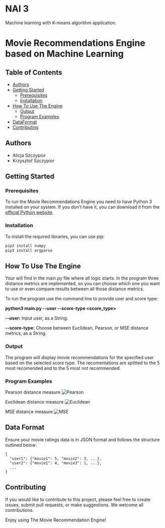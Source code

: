 # NAI 3
Machine learning with K-means algorithm application.

# Movie Recommendations Engine based on Machine Learning

## Table of Contents

- [Authors](#authors)
- [Getting Started](#getting-started)
  - [Prerequisites](#prerequisites)
  - [Installation](#installation)
- [How To Use The Engine](#how-to-use-the-engine)
  - [Output](#output)
  - [Program Examples](#program-examples)
- [DataFormat](#data-format)
- [Contributing](#contributing)

## Authors
- Alicja Szczypior
- Krzysztof Szczypior

## Getting Started

### Prerequisites
To run the Movie Recommendations Engine you need to have Python 3 installed on your system. If you don't have it, you can download it from the [official Python website](https://www.python.org/).

### Installation
To install the required libraries, you can use pip:

```bash
pip3 install numpy
pip3 install argparse
```

## How To Use The Engine
Your will find in the main.py file where all logic starts. In the program three distance metrics are implemented, so you can choose which one you want to use or even compare results between all those distance metrics. 

To run the program use the command line to provide user and score type:

**python3 main.py --user <username> --score-type <score_type>**

**--user:** Input user, as a String.

**--score-type:** Choose between Euclidean, Pearson, or MSE distance metrics, as a String.


### Output
The program will display movie recommendations for the specified user based on the selected score type. The recomentations are splitted to the 5 most recomended and to the 5 most not recommended.


### Program Examples

Pearson distance measure
![Pearson](https://github.com/s23578-pj/kolokwiumJAZ/assets/73029891/eeef87b0-086a-4daa-a8e2-9193cde26c95)

Euclidean distance measure
![Euclidean](https://github.com/s23578-pj/kolokwiumJAZ/assets/73029891/9c2cfb9e-5533-45a5-a36c-e2f05df890a5)

MSE distance measure
![MSE](https://github.com/s23578-pj/kolokwiumJAZ/assets/73029891/08892c8b-46e8-4943-af95-dfef47f0c13b)

## Data Format
Ensure your movie ratings data is in JSON format and follows the structure outlined below:

```
{
  "user1": {"movie1": 5, "movie2": 3, ...},
  "user2": {"movie1": 4, "movie3": 1, ...},
  ...
}
```

## Contributing

If you would like to contribute to this project, please feel free to create issues, submit pull requests, or make suggestions. We welcome all contributions.

Enjoy using The Movie Recommendation Engine!
